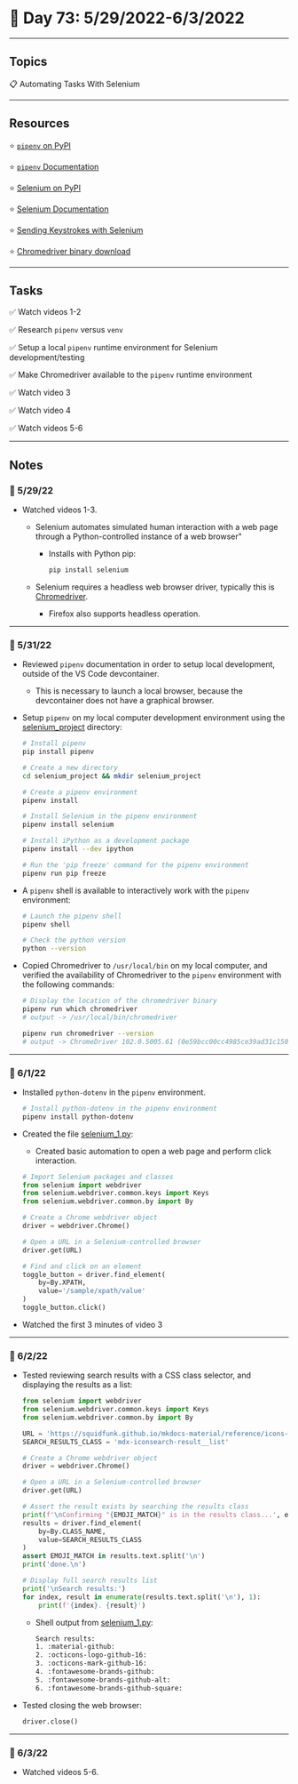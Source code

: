 # :calendar: Day 73: 5/29/2022-6/3/2022

---

## Topics

:clipboard: Automating Tasks With Selenium

---

## Resources

:star: [`pipenv` on PyPI](https://pypi.org/project/pipenv)

:star: [`pipenv` Documentation](https://pipenv.pypa.io/en/latest)

:star: [Selenium on PyPI](https://pypi.org/project/selenium)

:star: [Selenium Documentation](https://www.selenium.dev)

:star: [Sending Keystrokes with Selenium](https://www.selenium.dev/documentation/webdriver/elements/interactions/#send-keys)

:star: [Chromedriver binary download](https://chromedriver.chromium.org/downloads)

---

## Tasks

:white_check_mark: Watch videos 1-2

:white_check_mark: Research `pipenv` versus `venv`

:white_check_mark: Setup a local `pipenv` runtime environment for Selenium development/testing

:white_check_mark: Make Chromedriver available to the `pipenv` runtime environment

:white_check_mark: Watch video 3

:white_check_mark: Watch video 4

:white_check_mark: Watch videos 5-6

---

## Notes

### :notebook: 5/29/22

- Watched videos 1-3.
    - Selenium automates simulated human interaction with a web page through a Python-controlled instance of a web browser"
        - Installs with Python pip:

            ```bash
            pip install selenium
            ```

    - Selenium requires a headless web browser driver, typically this is [Chromedriver](https://chromedriver.chromium.org/downloads).
        - Firefox also supports headless operation.

---

### :notebook: 5/31/22

- Reviewed `pipenv` documentation in order to setup local development, outside of the VS Code devcontainer.
    - This is necessary to launch a local browser, because the devcontainer does not have a graphical browser.

- Setup `pipenv` on my local computer development environment using the [selenium_project](https://github.com/timothyhull/100daysofcode/tree/main/days/_73/selenium_project) directory:

    ```bash
    # Install pipenv
    pip install pipenv

    # Create a new directory
    cd selenium_project && mkdir selenium_project

    # Create a pipenv environment
    pipenv install

    # Install Selenium in the pipenv environment
    pipenv install selenium

    # Install iPython as a development package
    pipenv install --dev ipython

    # Run the 'pip freeze' command for the pipenv environment
    pipenv run pip freeze
    ```

- A `pipenv` shell is available to interactively work with the `pipenv` environment:

    ```bash
    # Launch the pipenv shell
    pipenv shell

    # Check the python version
    python --version
    ```

- Copied Chromedriver to `/usr/local/bin` on my local computer, and verified the availability of Chromedriver to the `pipenv` environment with the following commands:

    ```bash
    # Display the location of the chromedriver binary
    pipenv run which chromedriver
    # output -> /usr/local/bin/chromedriver

    pipenv run chromedriver --version
    # output -> ChromeDriver 102.0.5005.61 (0e59bcc00cc4985ce39ad31c150065f159d95ad3-refs/branch-heads/5005@{#819})
    ```

---

### :notebook: 6/1/22

- Installed `python-dotenv` in the `pipenv` environment.

     ```bash
    # Install python-dotenv in the pipenv environment
    pipenv install python-dotenv
    ```

- Created the file [selenium_1.py](https://github.com/timothyhull/100daysofcode/blob/main/days/_73/selenium_project/selenium_1.py):
    - Created basic automation to open a web page and perform click interaction.

    ```python
    # Import Selenium packages and classes
    from selenium import webdriver
    from selenium.webdriver.common.keys import Keys
    from selenium.webdriver.common.by import By

    # Create a Chrome webdriver object
    driver = webdriver.Chrome()

    # Open a URL in a Selenium-controlled browser
    driver.get(URL)

    # Find and click on an element
    toggle_button = driver.find_element(
        by=By.XPATH,
        value='/sample/xpath/value'
    )
    toggle_button.click()
    ```

- Watched the first 3 minutes of video 3

---

### :notebook: 6/2/22

- Tested reviewing search results with a CSS class selector, and displaying the results as a list:

    ```python
    from selenium import webdriver
    from selenium.webdriver.common.keys import Keys
    from selenium.webdriver.common.by import By

    URL = 'https://squidfunk.github.io/mkdocs-material/reference/icons-emojis'
    SEARCH_RESULTS_CLASS = 'mdx-iconsearch-result__list'

    # Create a Chrome webdriver object
    driver = webdriver.Chrome()

    # Open a URL in a Selenium-controlled browser
    driver.get(URL)

    # Assert the result exists by searching the results class
    print(f'\nConfirming "{EMOJI_MATCH}" is in the results class...', end='')
    results = driver.find_element(
        by=By.CLASS_NAME,
        value=SEARCH_RESULTS_CLASS
    )
    assert EMOJI_MATCH in results.text.split('\n')
    print('done.\n')

    # Display full search results list
    print('\nSearch results:')
    for index, result in enumerate(results.text.split('\n'), 1):
        print(f'{index}. {result}')
    ```

    - Shell output from [selenium_1.py](https://github.com/timothyhull/100daysofcode/blob/main/days/_73/selenium_project/selenium_1.py):

        ```bash
        Search results:
        1. :material-github:
        2. :octicons-logo-github-16:
        3. :octicons-mark-github-16:
        4. :fontawesome-brands-github:
        5. :fontawesome-brands-github-alt:
        6. :fontawesome-brands-github-square:
        ```

- Tested closing the web browser:

    ```python
    driver.close()
    ```

---

### :notebook: 6/3/22

- Watched videos 5-6.
